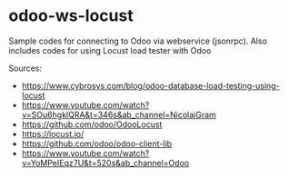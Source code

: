 # odoo-ws-locust
Sample codes for connecting to Odoo via webservice (jsonrpc). Also includes codes for using Locust load tester with Odoo

Sources:
* https://www.cybrosys.com/blog/odoo-database-load-testing-using-locust
* https://www.youtube.com/watch?v=SOu6hgklQRA&t=346s&ab_channel=NicolaiGram
* https://github.com/odoo/OdooLocust
* https://locust.io/
* https://github.com/odoo/odoo-client-lib
* https://www.youtube.com/watch?v=YoMPeIEqz7U&t=520s&ab_channel=Odoo